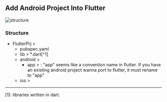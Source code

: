 
## Add Android Project Into Flutter
![structure](https://gordianknot1981.github.io/nxp_note/flutter/flutter_android_structure.png )

### Structure
- FlutterPrj >
	-  pubspec.yaml
	- lib > *.dart[^1] 
	-  android >
		- app >
			: "app" seems like a convention name in flutter. If you have an existing android project wanna port to flutter, it must rename to "app"
	-  ios >
-------------------------------------
[1]:  libraries written in dart.



<!--stackedit_data:
eyJoaXN0b3J5IjpbLTM2NDY4MDMyMSwtMTkzNjQ3OTI1NSwtMT
c3NDY5Njg4Ml19
-->